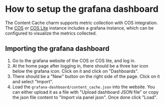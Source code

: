 # How to setup the grafana dashboard

The Content Cache charm supports metric collection with COS integration.
The [COS](https://charmhub.io/topics/canonical-observability-stack) or [COS Lite](https://charmhub.io/topics/canonical-observability-stack/editions/lite) instance includes a grafana instance, which can be configured to visualize the metrics collected.

## Importing the grafana dashboard

1. Go to the grafana website of the COS or COS lite, and log in.
2. At the home page after logging in, there should be a three bar icon below the grafana icon. Click on it and click on "Dashboards".
3. There should be a "New" button on the right side of the page. Click on it and select "Import".
4. Load the `grafana-dashboard/content_cache.json` into the website. You can either upload it as a file with "Upload dashboard JSON file" or copy the json file content to "Import via panel json". Once done click "Load".
